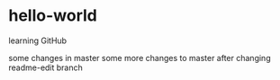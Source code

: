 # hello-world
learning GitHub

some changes in master
some more changes to master after changing readme-edit branch
